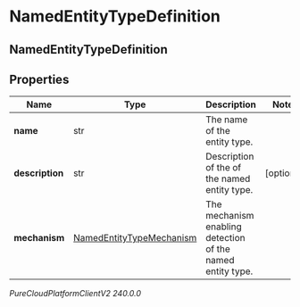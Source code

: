 # NamedEntityTypeDefinition

## NamedEntityTypeDefinition

## Properties

|Name | Type | Description | Notes|
|------------ | ------------- | ------------- | -------------|
| **name** | str | The name of the entity type. | |
| **description** | str | Description of the of the named entity type. | [optional] |
| **mechanism** | [NamedEntityTypeMechanism](NamedEntityTypeMechanism) | The mechanism enabling detection of the named entity type. | |



_PureCloudPlatformClientV2 240.0.0_
